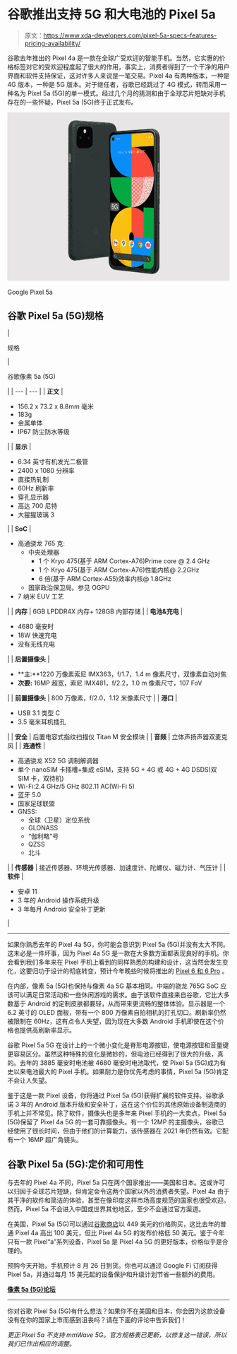 # 谷歌推出支持 5G 和大电池的 Pixel 5a

> 原文：<https://www.xda-developers.com/pixel-5a-specs-features-pricing-availability/>

谷歌去年推出的 Pixel 4a 是一款在全球广受欢迎的智能手机。当然，它实惠的价格标签对它的受欢迎程度起了很大的作用，事实上，消费者得到了一个干净的用户界面和软件支持保证，这对许多人来说是一笔交易。Pixel 4a 有两种版本，一种是 4G 版本，一种是 5G 版本。对于继任者，谷歌已经跳过了 4G 模式，转而采用一种名为 Pixel 5a (5G)的单一模式。经过几个月的猜测和由于全球芯片短缺对手机存在的一些怀疑，Pixel 5a (5G)终于正式发布。

 <picture>![Google Pixel 5a 5G](img/9cab38309355397f9d8c8b8a6eb44acb.png)</picture> 

Google Pixel 5a

## 谷歌 Pixel 5a (5G)规格

| 

规格

 | 

谷歌像素 5a (5G)

 |
| --- | --- |
| **正文** | 

*   156.2 x 73.2 x 8.8mm 毫米
*   183g
*   金属单体
*   IP67 防尘防水等级

 |
| **显示** | 

*   6.34 英寸有机发光二极管
*   2400 x 1080 分辨率
*   直接热轧制
*   60Hz 刷新率
*   穿孔显示器
*   高达 700 尼特
*   大猩猩玻璃 3

 |
| **SoC** | 

*   高通骁龙 765 克:
    *   中央处理器
        *   1 个 Kryo 475(基于 ARM Cortex-A76)Prime core @ 2.4 GHz
        *   1 个 Kryo 475(基于 ARM Cortex-A76)性能内核@ 2.2GHz
        *   6 倍(基于 ARM Cortex-A55)效率内核@ 1.8GHz
    *   国家政治保卫局。参见 OGPU
*   7 纳米 EUV 工艺

 |
| **内存** | 6GB LPDDR4X 内存+ 128GB 内部存储 |
| **电池&充电** | 

*   4680 毫安时
*   18W 快速充电
*   没有无线充电

 |
| **后置摄像头** | 

*   **主:**1220 万像素索尼 IMX363，f/1.7，1.4 m 像素尺寸，双像素自动对焦
*   **次要:** 16MP 超宽，索尼 IMX481，f/2.2，1.0 m 像素尺寸，107 FoV

 |
| **前置摄像头** | 800 万像素，f/2.0，1.12 米像素尺寸 |
| **港口** | 

*   USB 3.1 类型 C
*   3.5 毫米耳机插孔

 |
| **安全** | 后置电容式指纹扫描仪 Titan M 安全模块 |
| **音频** | 立体声扬声器双麦克风 |
| **连通性** | 

*   高通骁龙 X52 5G 调制解调器
*   单个 nanoSIM 卡插槽+集成 eSIM，支持 5G + 4G 或 4G + 4G DSDS(双 SIM 卡，双待机)
*   Wi-Fi:2.4 GHz/5 GHz 802.11 AC(Wi-Fi 5)
*   蓝牙 5.0
*   国家足球联盟
*   GNSS:
    *   全球（卫星）定位系统
    *   GLONASS
    *   “伽利略”号
    *   QZSS
    *   北斗

 |
| **传感器** | 接近传感器、环境光传感器、加速度计、陀螺仪、磁力计、气压计 |
| **软件** | 

*   安卓 11
*   3 年的 Android 操作系统升级
*   3 年每月 Android 安全补丁更新

 |

* * *

如果你熟悉去年的 Pixel 4a 5G，你可能会意识到 Pixel 5a (5G)并没有太大不同。这未必是一件坏事，因为 Pixel 4a 5G 是一款在大多数方面都表现良好的手机。你会看到我们多年来在 Pixel 手机上看到的同样熟悉的构建和设计，这当然会发生变化，这要归功于设计的彻底转变，预计今年晚些时候将推出的 [Pixel 6 和 6 Pro](https://www.xda-developers.com/google-pixel-6/) 。

在内部，像素 5a (5G)也保持与像素 4a 5G 基本相同。中端的骁龙 765G SoC 应该可以满足日常活动和一些休闲游戏的需求。由于该软件直接来自谷歌，它比大多数基于 Android 的定制皮肤都要轻，从而带来更流畅的整体体验。显示器是一个 6.2 英寸的 OLED 面板，带有一个 800 万像素自拍相机的打孔切口。刷新率仍然被限制在 60Hz，这有点令人失望，因为现在大多数 Android 手机即使在这个价格也提供高刷新率显示。

谷歌 Pixel 5a 5G 在设计上的一个微小变化是脊形电源按钮，使电源按钮和音量键更容易区分。虽然这种特殊的变化是微妙的，但电池已经得到了很大的升级，真的。去年的 3885 毫安时电池被 4680 毫安时电池取代，使 Pixel 5a (5G)成为有史以来电池最大的 Pixel 手机。如果耐力是你优先考虑的事情，Pixel 5a (5G)肯定不会让人失望。

鉴于这是一款 Pixel 设备，你将通过 Pixel 5a (5G)获得扩展的软件支持。谷歌承诺 3 年的 Android 版本升级和安全补丁，这在这个价位的其他原始设备制造商的手机上并不常见。除了软件，摄像头也是多年来 Pixel 手机的一大卖点，Pixel 5a (5G)保留了 Pixel 4a 5G 的一套可靠摄像头。有一个 12MP 的主摄像头，谷歌已经使用了很长时间，但由于他们的计算能力，该传感器在 2021 年仍然有效。它配有一个 16MP 超广角镜头。

## 谷歌 Pixel 5a (5G):定价和可用性

与去年的 Pixel 4a 不同，Pixel 5a 只在两个国家推出——美国和日本。这或许可以归因于全球芯片短缺，但肯定会令这两个国家以外的消费者失望。Pixel 4a 由于其干净的软件和简洁的体验，甚至在像印度这样市场高度规范的国家也很受欢迎。然而，Pixel 5a 不会进入中国或世界其他地区，至少不会通过官方渠道。

在美国，Pixel 5a (5G)可以通过[谷歌商店](https://store.google.com/product/pixel_5a_5g?hl=en-US)以 449 美元的价格购买，这比去年的普通 Pixel 4a 高出 100 美元，但比 Pixel 4a 5G 的发布价格低 50 美元。鉴于今年只有一款 Pixel“a”系列设备，Pixel 5a 是 Pixel 4a 5G 的更好版本，价格似乎是合理的。

预购今天开始，手机预计 8 月 26 日到货。你也可以通过 Google Fi 订阅获得 Pixel 5a，并通过每月 15 美元起的设备保护和升级计划节省一些额外的费用。

**[像素 5a (5G)论坛](https://forum.xda-developers.com/f/google-pixel-5a.12359/)**

* * *

你对谷歌 Pixel 5a (5G)有什么想法？如果你不在美国和日本，你会因为这款设备没有在你的国家上市而感到沮丧吗？请在下面的评论中告诉我们！

*更正:Pixel 5a 不支持 mmWave 5G。官方规格表已更新，以修复这一错误，所以我们已作出相应的调整。*